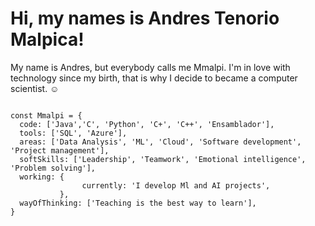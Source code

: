 # Hi, my names is Andres Tenorio Malpica!

My name is Andres, but everybody calls me Mmalpi. I'm in love with technology since my birth, that is why I decide to became a computer scientist. ☺

```

const Mmalpi = {
  code: ['Java','C', 'Python', 'C+', 'C++', 'Ensamblador'], 
  tools: ['SQL', 'Azure'],
  areas: ['Data Analysis', 'ML', 'Cloud', 'Software development', 'Project management'],
  softSkills: ['Leadership', 'Teamwork', 'Emotional intelligence', 'Problem solving'],
  working: {
                currently: 'I develop Ml and AI projects',
           },
  wayOfThinking: ['Teaching is the best way to learn'],
}
```

